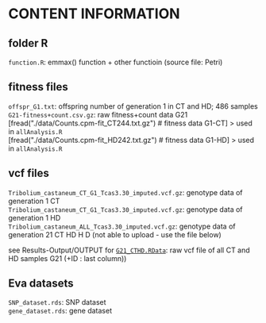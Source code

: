 # CONTENT INFORMATION

## folder R
`function.R`: emmax() function + other functioin (source file: Petri)

## fitness files
`offspr_G1.txt`: offspring number of generation 1 in CT and HD; 486 samples  
`G21-fitness+count.csv.gz`: raw fitness+count data G21
[fread("./data/Counts.cpm-fit_CT244.txt.gz") # fitness data G1-CT] > used in `allAnalysis.R`  
[fread("./data/Counts.cpm-fit_HD242.txt.gz") # fitness data G1-HD] > used in `allAnalysis.R`

## vcf files
`Tribolium_castaneum_CT_G1_Tcas3.30_imputed.vcf.gz`: genotype data of generation 1 CT  
`Tribolium_castaneum_CT_G1_Tcas3.30_imputed.vcf.gz`: genotype data of generation 1 HD  
`Tribolium_castaneum_ALL_Tcas3.30_imputed.vcf.gz`: genotype data of generation 21 CT HD H D  (not able to upload - use the file below)

see Results-Output/OUTPUT for [`G21_CTHD.RData`](../2_Results-Output/OUTPUT/README.md#g21cthd): raw vcf file of all CT and HD samples G21 (+ID : last column))  

## Eva datasets
`SNP_dataset.rds`: SNP dataset  
`gene_dataset.rds`: gene dataset



